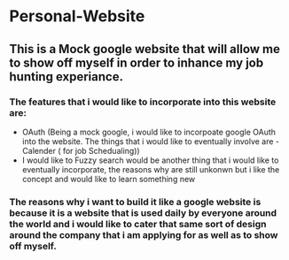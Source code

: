 # Personal-Website
## This is a Mock google website that will allow me to show off myself in order to inhance my job hunting experiance.

### The features that i would like to incorporate into this website are:

  - OAuth (Being a mock google, i would like to incorpoate google OAuth into the website. The things that i would like to eventually involve are - Calender ( for job Schedualing))
  - I would like to Fuzzy search would be another thing that i would like to eventually incorporate, the reasons why are still unkonwn but i like the concept and would like to learn something new

### The reasons why i want to build it like a google website is because it is a website that is used daily by everyone around the world and i would like to cater that same sort of design around the company that i am applying for as well as to show off myself.


